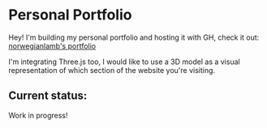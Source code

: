 # Personal Portfolio
Hey! I'm building my personal portfolio and hosting it with GH, check it out: [norwegianlamb's portfolio](https://norwegianlamb.github.io/)

I'm integrating Three.js too, I would like to use a 3D model as a visual representation of which section of the website you're visiting.

## Current status:
Work in progress!
